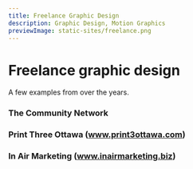 ```yaml
---
title: Freelance Graphic Design
description: Graphic Design, Motion Graphics
previewImage: static-sites/freelance.png
---
```


# Freelance graphic design
A few examples from over the years.  

### The Community Network

<dynamic-image filename="static-sites/bluebird-cafe.jpg" :image-height="600"></dynamic-image>
<dynamic-image filename="static-sites/canadian-tire.png" :image-height="600"></dynamic-image>
<dynamic-image filename="static-sites/furniture.png" :image-height="600"></dynamic-image>
<dynamic-image filename="static-sites/ALC.png" :image-height="600"></dynamic-image>
<dynamic-image filename="static-sites/sgscompuwave.jpg" :image-height="600"></dynamic-image>
<dynamic-image filename="static-sites/logo.jpg" :image-height="600"></dynamic-image>

### Print Three Ottawa (www.print3ottawa.com)

<dynamic-image filename="static-sites/EUposter.jpg" :image-height="1200"></dynamic-image>

### In Air Marketing (www.inairmarketing.biz)

<dynamic-image filename="static-sites/4cats.PNG" :image-height="600"></dynamic-image>
<dynamic-image filename="static-sites/msfit.PNG" :image-height="600"></dynamic-image>
<dynamic-image filename="static-sites/quantum.PNG" :image-height="600"></dynamic-image>
